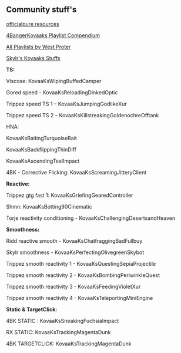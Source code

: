 ## **Community stuff's**

[officialpure resources](https://github.com/officialpure/Resources/blob/main/Sharecodes.md)

[4BangerKovaaks Playlist Compendium](https://docs.google.com/spreadsheets/d/1pDKiviydpzZz0hEkHt2b3oUruWW_SBPF_w6enxrB_E0/edit#gid=0)

[All Playlists by West Proter](https://docs.google.com/spreadsheets/d/1E8QnExIHykbU0ApgDJEkFI1nxBm1sxRFM6LOOk6RxF8/edit#gid=0)

[Skylr's Kovaaks Stuffs](https://www.dropbox.com/sh/44gu6yjvnr8m22t/AACJeZEKBAkR_VbmEinFUbzTa?dl=0)

**TS:**

Viscose: KovaaKsWipingBuffedCamper

Gored speed - KovaaKsReloadingDinkedOptic

Trippez speed TS 1 – KovaaKsJumpingGodlikeXur

Trippez speed TS 2 – KovaaKsKillstreakingGoldenochreOfftank

HNA:

KovaaKsBaitingTurquoiseBait

KovaaKsBackflippingThinDiff

KovaaKsAscendingTealImpact

4BK - Corrective Flicking: KovaaKsScreamingJitteryClient

**Reactive:**

Trippez gtg fast 1: KovaaKsGriefingGearedController

Shmn: KovaaKsBotting90Cinematic

Torje reactivity conditioning - KovaaKsChallengingDesertsandHeaven

**Smoothness:**

Ridd reactive smooth - KovaaKsChatfraggingBadFullbuy

Skylr smoothness - KovaaKsPerfectingOlivegreenSkybot

Trippez smooth reactivity 1 - KovaaKsQuestingSepiaProjectile

Trippez smooth reactivity 2 - KovaaKsBombingPeriwinkleQuest

Trippez smooth reactivity 3 - KovaaKsFeedingVioletXur

Trippez smooth reactivity 4 - KovaaKsTeleportingMiniEngine


**Static & TargetClick:**

4BK STATIC : KovaaKsSneakingFuchsiaImpact

RX STATIC: KovaaKsTrackingMagentaDunk

4BK TARGETCLICK: KovaaKsTrackingMagentaDunk

